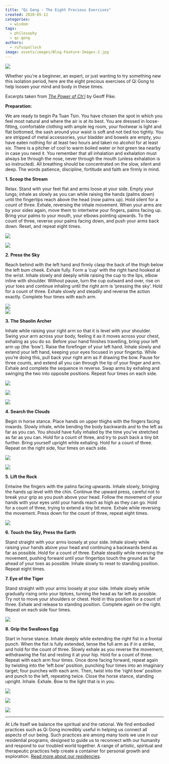 ```yaml
---
title: "Qi Gong - The Eight Precious Exercises"
created: 2020-05-12
categories: 
  - wisdom
tags: 
  - philosophy
  - qi-gong
authors: 
  - rufuspollock
image: assets/images/Blog-Feature-Images-2.jpg
---
```


![](assets/images/Blog-Feature-Images-2-1024x576.jpg)

Whether you're a beginner, an expert, or just wanting to try something new this isolation period, here are the eight precious exercises of Qi Gong to help loosen your mind and body in these times.

Excerpts taken from [_The Power of Ch’i_](https://johndixonacupuncture.co.uk/2019/09/15/geoff-pikes-pa-tuan-tsin-the-eight-precious-sets-of-exercise/) by Geoff Pike.

**Preparation:**

We are ready to begin Pa Tuan Tsin. You have chosen the spot in which you feel most natural and where the air is at its best. You are dressed in loose-fitting, comfortable clothing with ample leg room, your footwear is light and flat bottomed, the sash around your waist is soft and not tied too tightly. You are stripped of metal accessories, your bladder and bowels are empty, you have eaten nothing for at least two hours and taken no alcohol for at least six. There is a pitcher of cool to warm boiled water or hot green tea nearby in case you need it. You remember that all inhalation and exhalation must always be through the nose, never through the mouth (unless exhalation is so instructed). All breathing should be concentrated on the slow, silent and deep. The words patience, discipline, fortitude and faith are firmly in mind.

**1\. Scoop the Stream**

Relax. Stand with your feet flat and arms loose at your side. Empty your lungs; inhale as slowly as you can while raising the hands (palms down) until the fingertips reach above the head (now palms up). Hold silent for a count of three. Exhale, reversing the inhale movement. When your arms are by your sides again, move them to intertwine your fingers, palms facing up. Bring your palms to your mouth, your elbows pointing upwards. To the count of three, reverse your palms facing down, and push your arms back down. Reset, and repeat eight times.

![](https://lh3.googleusercontent.com/XxE2KdMlGjvgjVD1mqXOWfstQkrTyuPnYUVrV6EgbflQNoKH2uYShpzNG_A_ebq2B_Dz2-xnaFMzcaKM0bglzfVJaMsnb6TiBNi25xh45fWE1plz44oM7m-omfEOvp0p3ZDKHDw)

![](https://lh3.googleusercontent.com/eKBtKNv0JhT5Bj04kwnhwwIHJaVVodxCBvMkeJfj-ai4Nxh5yU0t_4lyaF2OHfHxhNRR8jK64hPVDclCYD1BKa5cN4u86LuACdndqMK7qQMC5oDiUHO0ZYRMb6EFmq8Kxrhlkcc)

**2\. Press the Sky**

Reach behind with the left hand and firmly clasp the back of the thigh below the left bum cheek. Exhale fully. Form a ‘cup’ with the right hand hooked at the wrist. Inhale slowly and deeply while raising the cup to the lips, elbow inline with shoulder. Without pause, turn the cup outward and over, rise on your toes and continue inhaling until the right arm is ‘pressing the sky’. Hold for a count of three. Exhale slowly and steadily and reverse the action exactly. Complete four times with each arm.

  
![](https://lh4.googleusercontent.com/O4BTIiLijqj8dpapVhv86kOrN5r91nDgsL6PhYX7H_7qJLiH7P_bHxSzJA1CgH6bYZg5kC62us4jYauKMshmzpx8JgBTkYb9WRcUJRb1Gq4u8qNSn_ZU-7qSWcw82uhPqVppVRQ)  
![](https://lh6.googleusercontent.com/CU9yllkkE6ransBXsPuwMgksOv7GWpSO_Yi1wXWW0tcys5Aoj0L0z9GXV56zVg0d1FQbsoQOj7hxYACSVKRS1_LtzWPFj5ZIPeUjlhqfAg390mV4UBa5IeBvYHMJonPgwCTNQAU)

**3\. The Shaolin Archer**

Inhale while raising your right arm so that it is level with your shoulder. Swing your arm across your body, feeling it as it moves across your chest, exhaling as you do so. Before your hand finishes travelling, bring your left arm up (the ‘bow’). Raise the forefinger of your left hand. Inhale slowly and extend your left hand, keeping your eyes focused in your fingertip. While you’re doing this, pull back your right arm as if drawing the bow. Pause for three counts, and extend all you can through the tip of your finger and arm. Exhale and complete the sequence in reverse. Swap arms by exhaling and swinging the two into opposite positions. Repeat four times on each side.

![](https://lh5.googleusercontent.com/2eo9l1xtrWW8gmL2B0jQ4rEZ7sZIhRy2V7vG3cahWQIRvnWsLNd2PWi0vrXoBM2gvdTHGqAosmApXdb69TjMXCFAntM1cSi5abjwSKvi1e-fg7XxdJKA8kypge8b1xAhj-n2vJQ)

![](https://lh6.googleusercontent.com/zynKfbKXtR24JOpo7OBXk3grx2Sj_8vZliumRmk_R8xrb_lnNLzdgcZwRwhlnPKNeVjQ6Vu9z9qJt3oSfs_8wzKapGFWINjFZlZRHqQ7z6GbTEVXbr_LoD9z4laRBAOmGR5hw8U)

![](https://lh4.googleusercontent.com/5RX9p2SMLnwTDz6kRU2ohrh7_N9D_nQEWyZ9G--6q5NZBQJnE5iDZ8VmNnYlENmAf87izw22AdSX4CzKrH6rR7vw6m1ey2Lv1aBdUYqiZE0Bp2p1hQYXbiHAabQu2wktiWPk-LQ)

**4\. Search the Clouds**

Begin in horse stance. Place hands on upper thighs with the fingers facing inwards. Slowly inhale, while bending the body backwards and to the left as far as you can. You should have fully inhaled by the time you’ve stretched as far as you can. Hold for a count of three, and try to push back a tiny bit further. Bring yourself upright while exhaling. Hold for a count of three. Repeat on the right side, four times on each side.

![](https://lh4.googleusercontent.com/1yC8UYPd0eg62U7BEEGNZ-MZTQLQdB7bc-5bm0wGvBKyAgaGxWLF-BjX7SZMWcUK9jkRJRq_sxmnnuQq6PE5qBA4LFAKUyDVZoTFiIe7aIsxywKDb5AqYCcoAdgRgcphtr8NKDM)

![](https://lh6.googleusercontent.com/gtnE7VXcH_7EQ8ru8CNxxm1h_2qF0JVb2qxT4LapRMIMk7PNz-Ap5H2tgC60UshbfzTld0BqZtaigGT3RLZmRy0VW-VtTrq8096FgIWEgh42OGFtPPvZOBwq3bU0AziuglwpB7A)

**5\. Lift the Rock**

Entwine the fingers with the palms facing upwards. Inhale slowly, bringing the hands up level with the chin. Continue the upward press, careful not to break your grip as you push above your head. Follow the movement of your hands with your eyes until your hands reach as high as they can go. Hold for a count of three, trying to extend a tiny bit more. Exhale while reversing the movement. Press down for the count of three, repeat eight times.

![](https://lh5.googleusercontent.com/y0Pt3hmrBXU0aSW92lO8pfEe4t2XiaIp7Sv8Ssw1xfLGYEhLolXXwjqEr7icOwMTc52EwSLOw9_HbGiMdVDeuUZvPPN8RNUUj6rFA_HGJ9NGZ0UDsOSqYVn2bDUFMDIQiK6vFtI)

**6\. Touch the Sky, Press the Earth**

Stand straight with your arms loosely at your side. Inhale slowly while raising your hands above your head and continuing a backwards bend as far as possible. Hold for a count of three. Exhale steadily while reversing the movement, pushing forward until your fingertips touch the ground as far ahead of your toes as possible. Inhale slowly to reset to standing position. Repeat eight times.

**7\. Eye of the Tiger**

Stand straight with your arms loosely at your side. Inhale slowly while gradually rising onto your tiptoes, turning the head as far left as possible. Try not to move your shoulders or chest. Hold in this position for a count of three. Exhale and release to standing position. Complete again on the right. Repeat on each side four times.

  
![](https://lh4.googleusercontent.com/s21_JO-Z_6XfaepuxP3f_kqA8l05JRU8ISvihZGDbR7klbI7ypZao9LyIPBzaQr_eIGlf4aLKbsMAz6_iHYoZRHQPLPoUCPEDObPxbsUzFnf8PFM2sHXR-lRlSE7TZC7kzWAFxA)

**8\. Grip the Swallows Egg**

Start in horse stance. Inhale deeply while extending the right fist in a frontal punch. When the fist is fully extended, tense the full arm as if in a strike, and hold for the count of three. Slowly exhale as you reverse the movement, withdrawing the fist and resting it at your hip. Hold for a count of three. Repeat with each arm four times. Once done facing forward, repeat again by twisting into the ‘left bow’ position, punching four times into an imaginary target; four punches with each arm. Then, twist into the ‘right bow’ position and punch to the left, repeating twice. Close the horse stance, standing upright. Inhale. Exhale. Bow to the light that is in you.

  
![](https://lh4.googleusercontent.com/4gGwYE68B_8CdR98SJ1bCw6n3_uxlhW-ROpkd57M7dblnsVlMaTKtYDiKqiHNkFnxUHWZhub9Q35cLIPa0JHfhs-10WfY__MFRl6PgrL3MY_wZsox2Vrom6Ho1NjOdfMUXmq0G8)

![](https://lh5.googleusercontent.com/Zlf0T_IWVG3JVMW4dcus7kE6AllNWybXS9eRugKgcLUehaRiMXt-xjTunv6QMjnuzm5BD1kBt8gNdKXkM1HYysrjspGCAx1_u6gTEYSx0nyAz5Olez1UptGR9wlfFMcYoYXhcpU)

![](https://lh6.googleusercontent.com/IKUOIidzafmfP5xGgYqg90dy2f1gaEOAQhnKspuF0pqHf4WXJOd2xg8pCbgDJ2o8skWRDc_Y_KTxWtN7VtvKwMFV2lBYiHwzglnXXgjUw0Qqkg6vAaoRfThbb28mxnty-BIimCs)

* * *

At Life Itself we balance the spiritual and the rational. We find embodied practices such as Qi Gong incredibly useful in helping us connect all aspects of our being. Such practices are among many tools we use in our residential programs, designed to guide us to reconnect with our humanity and respond to our troubled world together. A range of artistic, spiritual and therapeutic practices help create a container for personal growth and exploration. [Read more about our residencies](https://lifeitself.org/sympoiesis/).
